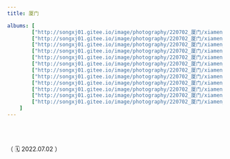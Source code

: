 ```yaml
---
title: 厦门

albums: [
		["http://songxj01.gitee.io/image/photography/220702_厦门/xiamen_1.webp", "厦门-白城沙滩"],
        ["http://songxj01.gitee.io/image/photography/220702_厦门/xiamen_2.webp", "厦门-白城沙滩"],
        ["http://songxj01.gitee.io/image/photography/220702_厦门/xiamen_3.webp", "厦门"],
        ["http://songxj01.gitee.io/image/photography/220702_厦门/xiamen_4.webp", "厦门-白城沙滩"],
        ["http://songxj01.gitee.io/image/photography/220702_厦门/xiamen_5.webp", "厦门"],
        ["http://songxj01.gitee.io/image/photography/220702_厦门/xiamen_6.webp", "厦门-白城沙滩"],
        ["http://songxj01.gitee.io/image/photography/220702_厦门/xiamen_7.webp", "厦门-鼓浪屿"],
        ["http://songxj01.gitee.io/image/photography/220702_厦门/xiamen_8.webp", "厦门-植物园"],
        ["http://songxj01.gitee.io/image/photography/220702_厦门/xiamen_9.webp", "厦门-八市"],
        ["http://songxj01.gitee.io/image/photography/220702_厦门/xiamen_10.webp", "厦门-黄厝日出"],
        ["http://songxj01.gitee.io/image/photography/220702_厦门/xiamen_11.webp", "厦门-沙坡尾"],
        ["http://songxj01.gitee.io/image/photography/220702_厦门/xiamen_12.webp", "厦门"],
	]
---
```


<br/><br/>


（ 🗓️ 2022.07.02 ）

<br/><br/><br/><br/>